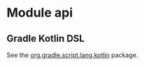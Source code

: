 # Module api

## Gradle Kotlin DSL

See the [org.gradle.script.lang.kotlin](org.gradle.script.lang.kotlin/index.html) package.
